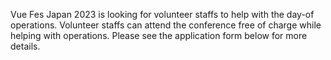 Vue Fes Japan 2023 is looking for volunteer staffs to help with the day-of operations. Volunteer staffs can attend the conference free of charge while helping with operations. Please see the application form below for more details.
